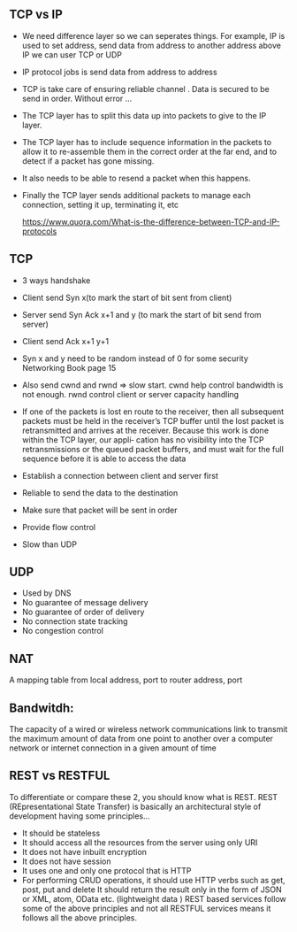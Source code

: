 ## TCP vs IP
* We need difference layer so we can seperates things. For example, IP is used to set address, send data from address to another address
above IP we can user TCP or UDP
* IP protocol jobs is send data from address to address
* TCP is take care of ensuring reliable channel . Data is secured to be send in order. Without error ...
* The TCP layer has to split this data up into packets to give to the IP layer. 
* The TCP layer has to include sequence information in the packets to allow it to re-assemble them in the correct order at the far end, 
and to detect if a packet has gone missing.
* It also needs to be able to resend a packet when this happens. 
* Finally the TCP layer sends additional packets to manage each connection, setting it up, terminating it, etc

    https://www.quora.com/What-is-the-difference-between-TCP-and-IP-protocols

## TCP
* 3 ways handshake
* Client send Syn x(to mark the start of bit sent from client)
* Server send Syn Ack x+1 and y (to mark the start of bit send from server)
* Client send Ack x+1 y+1

* Syn x and y need to be random instead of 0 for some security
 Networking Book page 15

* Also send cwnd and rwnd => slow start. 
cwnd help control bandwidth is not enough. rwnd control client or server capacity handling 

* If one of the packets is lost en route to the receiver, then all subsequent
packets must be held in the receiver’s TCP buffer until the lost packet is retransmitted
and arrives at the receiver. Because this work is done within the TCP layer, our appli‐
cation has no visibility into the TCP retransmissions or the queued packet buffers, and
must wait for the full sequence before it is able to access the data

* Establish a connection between client and server first
* Reliable to send the data to the destination
* Make sure that packet will be sent in order
* Provide flow control
* Slow than UDP

## UDP
* Used by DNS
* No guarantee of message delivery
* No guarantee of order of delivery
* No connection state tracking
* No congestion control

## NAT
A mapping table from local address, port to router address, port

## Bandwitdh:
The capacity of a wired or wireless network communications link to transmit the maximum amount of data 
from one point to another over a computer network or internet connection in a given amount of time

## REST vs RESTFUL
To differentiate or compare these 2, you should know what is REST.
REST (REpresentational State Transfer) is basically an architectural style of development having some principles...

* It should be stateless
* It should access all the resources from the server using only URI
* It does not have inbuilt encryption
* It does not have session
* It uses one and only one protocol that is HTTP
* For performing CRUD operations, it should use HTTP verbs such as get, post, put and delete
It should return the result only in the form of JSON or XML, atom, OData etc. (lightweight data )
REST based services follow some of the above principles and not all
RESTFUL services means it follows all the above principles.
